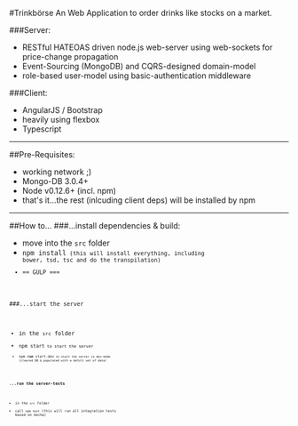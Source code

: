 #Trinkbörse
An Web Application to order drinks like stocks on a market.

###Server: 
* RESTful HATEOAS driven node.js web-server using web-sockets for price-change propagation
* Event-Sourcing (MongoDB) and CQRS-designed domain-model
* role-based user-model using basic-authentication middleware

###Client:
* AngularJS / Bootstrap
* heavily using flexbox
* Typescript

<hr>

##Pre-Requisites:
* working network ;)
* Mongo-DB 3.0.4+
* Node v0.12.6+ (incl. npm)
* that's it...the rest (inlcuding client deps) will be installed by npm

<hr>

##How to...
###...install dependencies & build:
* move into the <code>src</code> folder
* <code>npm install<code> (this will install everything, including bower, tsd, tsc and do the transpilation)
* == GULP ===

###...start the server
* in the <code>src</code> folder
* <code>npm start<code> to start the server
* <code>npm <b>run</b> start-dev<code> to start the server in dev-mode (cleared DB & populated with a defult set of data)

### ...run the server-tests
* in the <code>src</code> folder
* call <code>npm test</code> (this will run all integration tests based on mocha)
